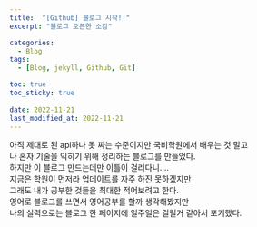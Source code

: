 ```yaml
---
title:  "[Github] 블로그 시작!!"
excerpt: "블로그 오픈한 소감"

categories:
  - Blog
tags:
  - [Blog, jekyll, Github, Git]

toc: true
toc_sticky: true
 
date: 2022-11-21
last_modified_at: 2022-11-21
---
```


아직 제대로 된 api하나 못 짜는 수준이지만 국비학원에서 배우는 것 말고    
나 혼자 기술을 익히기 위해 정리하는 블로그를 만들었다.     
하지만 이 블로그 만드는데만 이틀이 걸리다니....    
지금은 학원이 먼저라 업데이트를 자주 하진 못하겠지만     
그래도 내가 공부한 것들을 최대한 적어보려고 한다.    
영어로 블로그를 쓰면서 영어공부를 할까 생각해봤지만     
나의 실력으로는 블로그 한 페이지에 일주일은 걸릴거 같아서 포기했다.